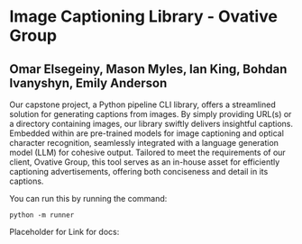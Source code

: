 # Image Captioning Library - Ovative Group
## Omar Elsegeiny, Mason Myles, Ian King, Bohdan Ivanyshyn, Emily Anderson

Our capstone project, a Python pipeline CLI library, offers a streamlined solution for generating captions from images. By simply providing URL(s) or a directory containing images, our library swiftly delivers insightful captions. Embedded within are pre-trained models for image captioning and optical character recognition, seamlessly integrated with a language generation model (LLM) for cohesive output. Tailored to meet the requirements of our client, Ovative Group, this tool serves as an in-house asset for efficiently captioning advertisements, offering both conciseness and detail in its captions.

You can run this by running the command: 
```
python -m runner
```

Placeholder for Link for docs:





